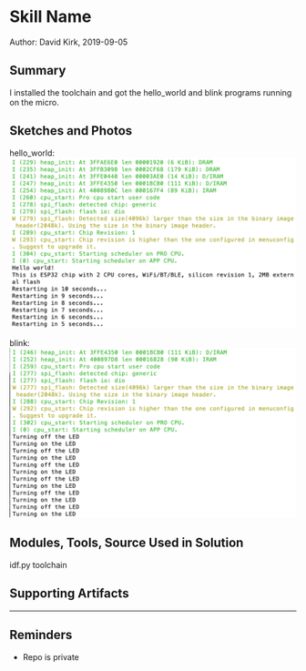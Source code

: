 #  Skill Name

Author: David Kirk, 2019-09-05

## Summary
I installed the toolchain and got the hello_world and blink programs running on the micro.

## Sketches and Photos
hello_world:
![Image](./images/helloworldcapture.png)

blink:
![Image](./images/blinkcapture.png)


## Modules, Tools, Source Used in Solution
idf.py toolchain

## Supporting Artifacts


-----

## Reminders
- Repo is private
